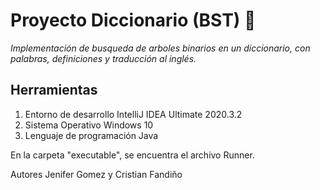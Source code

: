 # Proyecto Diccionario (BST) :blue_book:
_Implementación de busqueda de arboles binarios en un diccionario, con palabras, definiciones y traducción al inglés._
## Herramientas
1. Entorno de desarrollo IntelliJ IDEA Ultimate 2020.3.2
2. Sistema Operativo Windows 10
3. Lenguaje de programación Java

En la carpeta "executable", se encuentra el archivo Runner.

Autores
Jenifer Gomez y Cristian Fandiño
